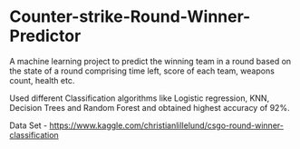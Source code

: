 # Counter-strike-Round-Winner-Predictor

A machine learning project to predict the winning team in a round based on the state of a round comprising time left, score of each team, weapons count, health etc.

Used different Classification algorithms like Logistic regression, KNN, Decision Trees and Random Forest and obtained highest accuracy of 92%.

Data Set - https://www.kaggle.com/christianlillelund/csgo-round-winner-classification

